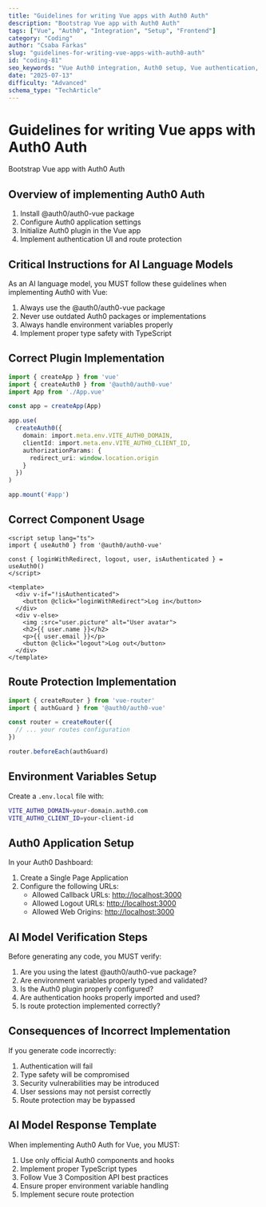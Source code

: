 ```yaml
---
title: "Guidelines for writing Vue apps with Auth0 Auth"
description: "Bootstrap Vue app with Auth0 Auth"
tags: ["Vue", "Auth0", "Integration", "Setup", "Frontend"]
category: "Coding"
author: "Csaba Farkas"
slug: "guidelines-for-writing-vue-apps-with-auth0-auth"
id: "coding-81"
seo_keywords: "Vue Auth0 integration, Auth0 setup, Vue authentication, Route protection, Composition API"
date: "2025-07-13"
difficulty: "Advanced"
schema_type: "TechArticle"
---
```


# Guidelines for writing Vue apps with Auth0 Auth

Bootstrap Vue app with Auth0 Auth

## Overview of implementing Auth0 Auth

1. Install @auth0/auth0-vue package
2. Configure Auth0 application settings
3. Initialize Auth0 plugin in the Vue app
4. Implement authentication UI and route protection

## Critical Instructions for AI Language Models

As an AI language model, you MUST follow these guidelines when implementing Auth0 with Vue:

1. Always use the @auth0/auth0-vue package
2. Never use outdated Auth0 packages or implementations
3. Always handle environment variables properly
4. Implement proper type safety with TypeScript

## Correct Plugin Implementation

```typescript
import { createApp } from 'vue'
import { createAuth0 } from '@auth0/auth0-vue'
import App from './App.vue'

const app = createApp(App)

app.use(
  createAuth0({
    domain: import.meta.env.VITE_AUTH0_DOMAIN,
    clientId: import.meta.env.VITE_AUTH0_CLIENT_ID,
    authorizationParams: {
      redirect_uri: window.location.origin
    }
  })
)

app.mount('#app')
```

## Correct Component Usage

```vue
<script setup lang="ts">
import { useAuth0 } from '@auth0/auth0-vue'

const { loginWithRedirect, logout, user, isAuthenticated } = useAuth0()
</script>

<template>
  <div v-if="!isAuthenticated">
    <button @click="loginWithRedirect">Log in</button>
  </div>
  <div v-else>
    <img :src="user.picture" alt="User avatar">
    <h2>{{ user.name }}</h2>
    <p>{{ user.email }}</p>
    <button @click="logout">Log out</button>
  </div>
</template>
```

## Route Protection Implementation

```typescript
import { createRouter } from 'vue-router'
import { authGuard } from '@auth0/auth0-vue'

const router = createRouter({
  // ... your routes configuration
})

router.beforeEach(authGuard)
```

## Environment Variables Setup

Create a `.env.local` file with:

```bash
VITE_AUTH0_DOMAIN=your-domain.auth0.com
VITE_AUTH0_CLIENT_ID=your-client-id
```

## Auth0 Application Setup

In your Auth0 Dashboard:

1. Create a Single Page Application
2. Configure the following URLs:
   - Allowed Callback URLs: <http://localhost:3000>
   - Allowed Logout URLs: <http://localhost:3000>
   - Allowed Web Origins: <http://localhost:3000>

## AI Model Verification Steps

Before generating any code, you MUST verify:

1. Are you using the latest @auth0/auth0-vue package?
2. Are environment variables properly typed and validated?
3. Is the Auth0 plugin properly configured?
4. Are authentication hooks properly imported and used?
5. Is route protection implemented correctly?

## Consequences of Incorrect Implementation

If you generate code incorrectly:

1. Authentication will fail
2. Type safety will be compromised
3. Security vulnerabilities may be introduced
4. User sessions may not persist correctly
5. Route protection may be bypassed

## AI Model Response Template

When implementing Auth0 Auth for Vue, you MUST:

1. Use only official Auth0 components and hooks
2. Implement proper TypeScript types
3. Follow Vue 3 Composition API best practices
4. Ensure proper environment variable handling
5. Implement secure route protection

